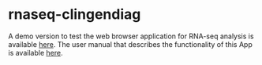 # rnaseq-clingendiag
A demo version to test the web browser application for RNA-seq analysis is available [here](https://mybinder.org/v2/gh/KlinGenErasmusMC/rnaseq-clingendiag/HEAD?urlpath=voila%2Frender%2Frnaseq-filtering-app.ipynb). The user manual that describes the functionality of this App is available [here](https://github.com/KlinGenErasmusMC/rnaseq-clingendiag/blob/main/User_manual_RNA-seq-Voila-App.pdf). 
